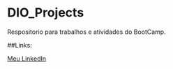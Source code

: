# DIO_Projects
Respositorio para trabalhos e atividades do BootCamp.

##Links:

[Meu LinkedIn](https://www.linkedin.com/in/wfcs93/)
